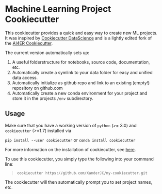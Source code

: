 # Machine Learning Project Cookiecutter

This cookiecutter provides a quick and easy way to create new ML projects. 
It was inspired by [Cookiecutter DataScience](https://drivendata.github.io/cookiecutter-data-science/) and is a lightly edited fork of the [AI4ER Cookiecutter](https://github.com/ai4er-cdt/ai4er-cookiecutter).

The current version automatically sets up:
1. A useful folderstructure for notebooks, source code, documentation, etc.
2. Automatically create a symlink to your data folder for easy and unified data access.
3. Automatically initialize as github repo and link to an existing (empty!) repository on github.com
4. Automatically create a new conda environment for your project and store it in the projects `/env` subdirectory. 

## Usage

Make sure that you have a working version of `python` (>= 3.0) and `cookiecutter` (>=1.7) installed via

```pip install --user cookiecutter```
 or 
```conda install cookiecutter```

For more information on the installation of cookiecutter, see [here](https://cookiecutter.readthedocs.io/en/1.7.2/installation.html).

To use this cookiecutter, you simply type the following into your command line:
> ```cookiecutter https://github.com/XanderJC/my-cookiecutter.git``` 

The cookiecutter will then automatically prompt you to set project names, etc.
